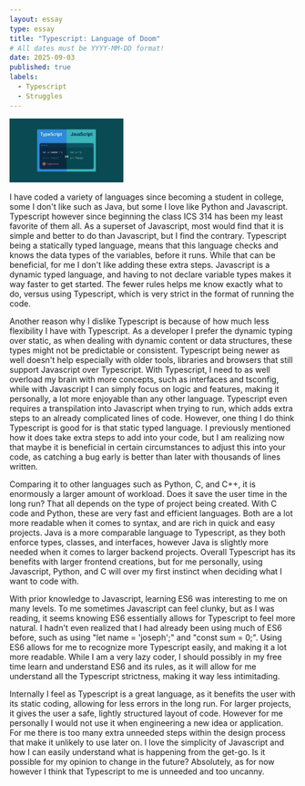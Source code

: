 ```yaml
---
layout: essay
type: essay
title: "Typescript: Language of Doom"
# All dates must be YYYY-MM-DD format!
date: 2025-09-03
published: true
labels:
  - Typescript
  - Struggles
---
```


<img width="200px" class="rounded float-start pe-4" src="../img/TSvsJS.webp">

I have coded a variety of languages since becoming a student in college, some I don't like such as Java, but some I love like Python and Javascript. Typescript however since beginning the class ICS 314 has been my least favorite of them all. As a superset of Javascript, most would find that it is simple and better to do than Javascript, but I find the contrary. Typescript being a statically typed language, means that this language checks and knows the data types of the variables, before it runs. While that can be beneficial, for me I don't like adding these extra steps. Javascript is a dynamic typed language, and having to not declare variable types makes it way faster to get started. The fewer rules helps me know exactly what to do, versus using Typescript, which is very strict in the format of running the code. 

Another reason why I dislike Typescript is because of how much less flexibility I have with Typescript. As a developer I prefer the dynamic typing over static, as when dealing with dynamic content or data structures, these types might not be predictable or consistent. Typescript being newer as well doesn't help especially with older tools, libraries and browsers that still support Javascript over Typescript. With Typescript, I need to as well overload my brain with more concepts, such as interfaces and tsconfig, while with Javascript I can simply focus on logic and features, making it personally, a lot more enjoyable than any other language. Typescript even requires a transpilation into Javascript when trying to run, which adds extra steps to an already complicated lines of code. However, one thing I do think Typescript is good for is that static typed language. I previously mentioned how it does take extra steps to add into your code, but I am realizing now that maybe it is beneficial in certain circumstances to adjust this into your code, as catching a bug early is better than later with thousands of lines written. 

Comparing it to other languages such as Python, C, and C++, it is enormously a larger amount of workload. Does it save the user time in the long run? That all depends on the type of project being created. With C code and Python, these are very fast and efficient languages. Both are a lot more readable when it comes to syntax, and are rich in quick and easy projects. Java is a more comparable language to Typescript, as they both enforce types, classes, and interfaces, however Java is slightly more needed when it comes to larger backend projects. Overall Typescript has its benefits with larger frontend creations, but for me personally, using Javascript, Python, and C will over my first instinct when deciding what I want to code with. 

With prior knowledge to Javascript, learning ES6 was interesting to me on many levels. To me sometimes Javascript can feel clunky, but as I was reading, it seems knowing ES6 essentially allows for Typescript to feel more natural. I hadn't even realized that I had already been using much of ES6 before, such as using "let name = 'joseph';" and "const sum = 0;". Using ES6 allows for me to recognize more Typescript easily, and making it a lot more readable. While I am a very lazy coder, I should possibly in my free time learn and understand ES6 and its rules, as it will allow for me understand all the Typescript strictness, making it way less intimitading. 

Internally I feel as Typescript is a great language, as it benefits the user with its static coding, allowing for less errors in the long run. For larger projects, it gives the user a safe, lightly structured layout of code. However for me personally I would not use it when engineering a new idea or application. For me there is too many extra unneeded steps within the design process that make it unlikely to use later on. I love the simplicity of Javascript and how I can easily understand what is happening from the get-go. Is it possible for my opinion to change in the future? Absolutely, as for now however I think that Typescript to me is unneeded and too uncanny. 
